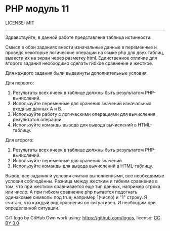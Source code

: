 # PHP модуль 11

LICENSE: [MIT](./license.md)

---
Здравствуйте, в данной работе представлена таблица истинности: 

Смысл в обои заданиях внести изначальные данные в переменные и проведя некоторые логические 
операции на языке php для двух таблиц, вывести их на экран через разметку html. Единственное отличие
для второго задания необходимо сделать гибкое сравнение и жесткое.

Для каждого задания были выдвинуты дополнительные условия.

Для первого:
1. Результаты всех ячеек в таблице должны быть результатом PHP-вычислений.
2. Используйте переменные для хранения значений изначальных входных данных A и B.
3. Используйте работу с логическими операциями для вычисления результатов операций.
4. Используйте команды вывода для вывода вычислений в HTML-таблицу.

Для второго:
1. Результаты всех ячеек в таблице должны быть результатом PHP-вычислений.
2. Используйте переменные для хранения значений.
3. Используйте команды для вывода вычислений в HTML-таблицу.

Вывод: все задания и условия считаю выполненными, все необходимые условия соблюдённы. Разница между
жестким и гибким сравнение в том, что при жестком сравнивается еще тип данных, например строка или число.
А при гибком сравнение php пытается подогнать одинаковые символы под true, например 1(число) и "1" строку.
Я считаю, что каждый вид сравнения он ситуативен. И необходим при определенной ситуации.

GiT logo by GitHub.Own work using: https://github.com/logos, 
license: [CC BY 3.0](https://creativecommons.org/licenses/by/3.0/deed.ru)